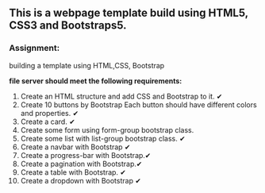 ## This is a webpage template build using HTML5, CSS3 and Bootstraps5.



### Assignment: 
building a template using HTML,CSS, Bootstrap

 **file server should meet the following requirements:**

1.  Create an HTML structure and add CSS and Bootstrap to it. &#x2714;
2.  Create 10 buttons by Bootstrap Each button should have different colors
    and properties. &#x2714;
3.  Create a card. &#x2714;
4.  Create some form using form-group bootstrap class.
5.  Create some list with list-group bootstrap class. &#x2714;
6.  Create a navbar with Bootstrap &#x2714;
7.  Create a progress-bar with Bootstrap.&#x2714;
8.  Create a pagination with Bootstrap.&#x2714;
9.  Create a table with Bootstrap. &#x2714;
10. Create a dropdown with Bootstrap &#x2714;

<!-- Symbols = &#x2714;, &#10006; || &#10062; &#9989;  -->

